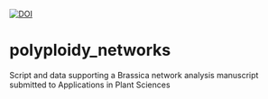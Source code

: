 [![DOI](https://zenodo.org/badge/726200113.svg)](https://zenodo.org/doi/10.5281/zenodo.10307399)


# polyploidy_networks
Script and data supporting a Brassica network analysis manuscript submitted to Applications in Plant Sciences
